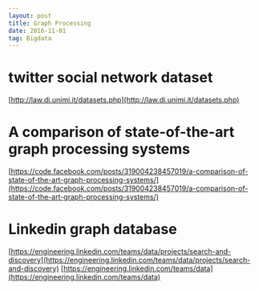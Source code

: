```yaml
---
layout: post
title: Graph Processing
date: 2016-11-01
tag: Bigdata
---
```


# twitter social network dataset
[http://law.di.unimi.it/datasets.php](http://law.di.unimi.it/datasets.php)

# A comparison of state-of-the-art graph processing systems
[https://code.facebook.com/posts/319004238457019/a-comparison-of-state-of-the-art-graph-processing-systems/](https://code.facebook.com/posts/319004238457019/a-comparison-of-state-of-the-art-graph-processing-systems/)

# Linkedin graph database
[https://engineering.linkedin.com/teams/data/projects/search-and-discovery](https://engineering.linkedin.com/teams/data/projects/search-and-discovery)
[https://engineering.linkedin.com/teams/data](https://engineering.linkedin.com/teams/data)
